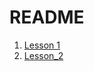 # README

1. [Lesson 1](https://github.com/orevenat/thinknetica/tree/master/lesson_1)
2. [Lesson_2](https://github.com/orevenat/thinknetica/tree/master/lesson_2)
